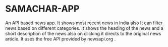 # SAMACHAR-APP
An API based news app. It shows most recent news in India also It can filter news based on different categories.
It shows the heading of the news and a short description of the news also on clicking it directs to the original news article.
It uses the free API provided by newsapi.org . 
